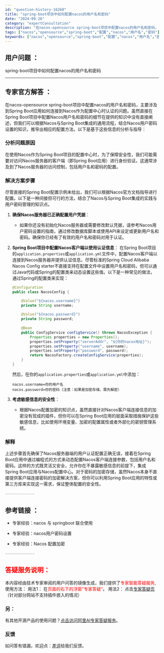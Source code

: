 ```yaml
---
id: "question-history-16260"
title: "spring-boot项目中如何配置nacos的用户名和密码"
date: "2024-09-26"
category: "expertConsultation"
description: "在nacos-opensource spring-boot项目中配置nacos的用户名和密码，主要涉及到Spring Boot应用如何连接到Nacos作为配置中心时认证的问题。虽然直接在Spring Boot项目中配置Nacos用户名和密码的细节在提供的知识中没有直接阐述，但我们可以根据Nacos与"
tags: ["nacos","opensource","spring-boot","配置","nacos","用户名","密码"]
keywords: ["nacos","opensource","spring-boot","配置","nacos","用户名","密码"]
---
```


## 用户问题 ： 
 spring-boot项目中如何配置nacos的用户名和密码  

---------------
## 专家官方解答 ：

在nacos-opensource spring-boot项目中配置nacos的用户名和密码，主要涉及到Spring Boot应用如何连接到Nacos作为配置中心时认证的问题。虽然直接在Spring Boot项目中配置Nacos用户名和密码的细节在提供的知识中没有直接阐述，但我们可以根据Nacos与Spring Boot集成的通用流程，结合Nacos用户密码设置的知识，推导出相应的配置方法。以下是基于这些信息的分析与指导：

### 分析问题原因

在使用Nacos作为Spring Boot项目的配置中心时，为了保障安全性，我们可能需要对访问Nacos服务器的客户端（即Spring Boot应用）进行身份验证。这通常涉及到了Nacos服务器的访问控制，包括用户名和密码的配置。

### 解决方案步骤

尽管直接的Spring Boot配置示例未给出，我们可以根据Nacos官方文档指导进行配置。以下是一种间接但可行的方法，结合了Nacos与Spring Boot集成的实践与用户密码管理的知识点。

1. **确保Nacos服务器已正确配置用户凭据**：
   - 如果你还没有初始化Nacos服务器或需要修改默认凭据，请参考Nacos用户密码设置的指南，通过修改数据库脚本或使用API来设定或更新用户名和密码。确保你已经有了有效的用户名和密码对用于认证。

2. **Spring Boot项目中配置Nacos客户端以使用认证信息**：
   在Spring Boot项目的`application.properties`或`application.yml`文件中，配置Nacos客户端以连接到Nacos服务器并提供认证信息。尽管标准的Spring Cloud Alibaba Nacos Config starter不直接支持在配置文件中设置用户名和密码，但可以通过Java代码或Spring的配置类来动态设置这些值。以下是一种常见的做法，通过Spring的配置类来实现：

   ```java
   @Configuration
   public class NacosConfig {
   
       @Value("${nacos.username}")
       private String username;
       
       @Value("${nacos.password}")
       private String password;
       
       @Bean
       public ConfigService configService() throws NacosException {
           Properties properties = new Properties();
           properties.setProperty("serverAddr", "${你的nacos地址}");
           properties.setProperty("username", username);
           properties.setProperty("password", password);
           return NacosFactory.createConfigService(properties);
       }
   }
   ```
   然后，在你的`application.properties`或`application.yml`中添加：
   ```properties
   nacos.username=你的用户名
   nacos.password=你的密码（注意：如果是加密存储，需先解密）
   ```

3. **考虑敏感信息的安全性**：
   - 根据Nacos配置加密的知识点，虽然直接针对Nacos客户端连接信息的加密没有现成的插件，但你可以在Spring Boot应用的层面采取措施保护这些敏感信息，比如使用环境变量、加密的配置属性或者外部化的密钥管理系统。

### 解释

上述步骤首先确保了Nacos服务器端的用户认证配置正确无误，接着在Spring Boot应用中通过编程式的方式来动态配置Nacos客户端连接参数，包括用户名和密码。这样的方式既灵活又安全，允许你在不暴露敏感信息的前提下，集成Spring Boot应用与Nacos配置中心。对于密码的加密存储，虽然Nacos本身不直接提供客户端连接密码的加密解决方案，但你可以利用Spring Boot应用的特性或第三方库来实现这一需求，保证整体配置的安全性。


<font color="#949494">---------------</font> 


## 参考链接 ：

* 专家经验：nacos 与 springboot 联合使用 
 
 * 专家经验：nacos用户密码设置 
 
 * 专家经验：Nacos 配置加密 


 <font color="#949494">---------------</font> 
 


## <font color="#FF0000">答疑服务说明：</font> 

本内容经由技术专家审阅的用户问答的镜像生成，我们提供了<font color="#FF0000">专家智能答疑服务</font>,使用方法：
用法1： 在<font color="#FF0000">页面的右下的浮窗”专家答疑“</font>。
用法2： 点击[专家答疑页](https://answer.opensource.alibaba.com/docs/intro)（针对部分网站不支持插件嵌入的情况）
### 另：


有其他开源产品的使用问题？[点击访问阿里AI专家答疑服务](https://answer.opensource.alibaba.com/docs/intro)。
### 反馈
如问答有错漏，欢迎点：[差评](https://ai.nacos.io/user/feedbackByEnhancerGradePOJOID?enhancerGradePOJOId=16268)给我们反馈。
